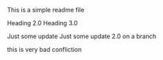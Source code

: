 This is a simple readme file

Heading 2.0
Heading 3.0

Just some update
Just some update 2.0 on a branch

this is very bad confliction